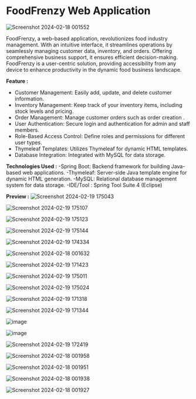 # FoodFrenzy Web Application

![Screenshot 2024-02-18 001552](https://github.com/scanurag/FoodFrenzy/assets/90509642/492cc6f4-6297-4082-9fde-51478d8e3963)


FoodFrenzy, a web-based application, revolutionizes food industry management. With an intuitive interface, it streamlines operations by seamlessly managing customer data, inventory, and orders. Offering comprehensive business support, it ensures efficient decision-making. FoodFrenzy is a user-centric solution, providing accessibility from any device to enhance productivity in the dynamic food business landscape.

**Feature :**
  - Customer Management: Easily add, update, and delete customer information.
  - Inventory Management: Keep track of your inventory items, including stock levels and pricing.
  - Order Management: Manage customer orders such as order creation .
  - User Authentication: Secure login and authentication for admin and staff members.
  - Role-Based Access Control: Define roles and permissions for different user types.
  - Thymeleaf Templates: Utilizes Thymeleaf for dynamic HTML templates.
  - Database Integration: Integrated with MySQL for data storage.

**Technologies Used :**
-Spring Boot: Backend framework for building Java-based web applications.
-Thymeleaf: Server-side Java template engine for dynamic HTML generation.
-MySQL: Relational database management system for data storage.
-IDE/Tool : Spring Tool Suite 4 (Eclipse) 

**Preview :** 
![Screenshot 2024-02-19 175043](https://github.com/scanurag/FoodFrenzy/assets/90509642/4cd4af1b-888a-48c1-8895-effad3f9bdea)

![Screenshot 2024-02-19 175107](https://github.com/scanurag/FoodFrenzy/assets/90509642/80819df8-ecfd-4128-987a-9d780c9f8dcd)

![Screenshot 2024-02-19 175123](https://github.com/scanurag/FoodFrenzy/assets/90509642/91c1b9ec-00ce-4d71-a25d-22257e08a616)

![Screenshot 2024-02-19 175144](https://github.com/scanurag/FoodFrenzy/assets/90509642/c1ac1c2f-d927-4409-a107-6b7efadf3560)

![Screenshot 2024-02-19 174334](https://github.com/scanurag/FoodFrenzy/assets/90509642/158867ab-0795-4b29-83da-afd1675b494c)

![Screenshot 2024-02-18 001632](https://github.com/scanurag/FoodFrenzy/assets/90509642/e71482ce-f140-4625-8b8f-1dbf3f7d082d)

![Screenshot 2024-02-19 171423](https://github.com/scanurag/FoodFrenzy/assets/90509642/b19756ca-e5bb-4b2c-9bba-f7247a7d7106)

![Screenshot 2024-02-19 175011](https://github.com/scanurag/FoodFrenzy/assets/90509642/1421906a-6686-4af2-8a0e-f585349c6ba9)

![Screenshot 2024-02-19 175024](https://github.com/scanurag/FoodFrenzy/assets/90509642/b2e8ec76-4b21-4e9b-95d4-7af69267efae)

![Screenshot 2024-02-19 171318](https://github.com/scanurag/FoodFrenzy/assets/90509642/8b49cad1-fff9-4b9b-816e-2deb097727c6)

![Screenshot 2024-02-19 171344](https://github.com/scanurag/FoodFrenzy/assets/90509642/5da943c6-a09e-4bc0-a9cb-1c3956944425)


![image](https://github.com/scanurag/FoodFrenzy/assets/90509642/36ddea95-0016-4078-a3f2-d3860544fe67)


![image](https://github.com/scanurag/FoodFrenzy/assets/90509642/018bd80d-5565-4958-9c76-fc2889a75284)


![Screenshot 2024-02-19 172419](https://github.com/scanurag/FoodFrenzy/assets/90509642/de8785e9-c75b-4025-a33c-926cdcc86c9b)

![Screenshot 2024-02-18 001958](https://github.com/scanurag/FoodFrenzy/assets/90509642/f423cb39-711e-4760-b8b0-147bb4e3177a)

![Screenshot 2024-02-18 001951](https://github.com/scanurag/FoodFrenzy/assets/90509642/009e996e-0080-405a-8e4a-54e9697beb9a)

![Screenshot 2024-02-18 001938](https://github.com/scanurag/FoodFrenzy/assets/90509642/4fe4965b-9127-4079-b787-1021512989d8)

![Screenshot 2024-02-18 001927](https://github.com/scanurag/FoodFrenzy/assets/90509642/9a485490-1808-4a9c-8f20-f8fefbe72e4d)





















